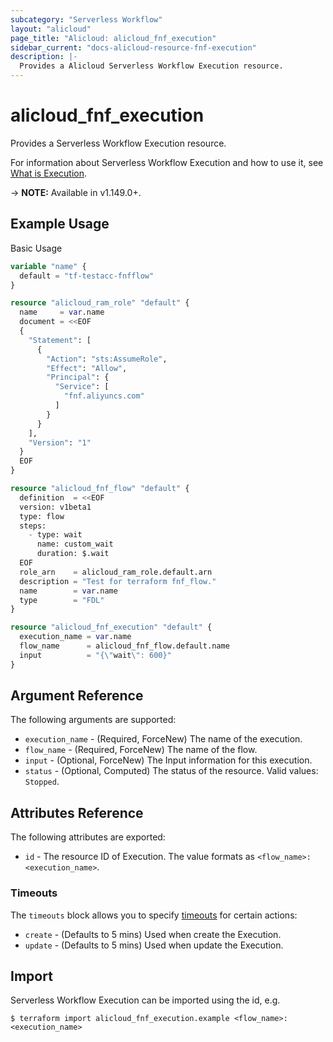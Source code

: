 ```yaml
---
subcategory: "Serverless Workflow"
layout: "alicloud"
page_title: "Alicloud: alicloud_fnf_execution"
sidebar_current: "docs-alicloud-resource-fnf-execution"
description: |-
  Provides a Alicloud Serverless Workflow Execution resource.
---
```


# alicloud\_fnf\_execution

Provides a Serverless Workflow Execution resource.

For information about Serverless Workflow Execution and how to use it, see [What is Execution](https://www.alibabacloud.com/help/en/doc-detail/122628.html).

-> **NOTE:** Available in v1.149.0+.

## Example Usage

Basic Usage

```terraform
variable "name" {
  default = "tf-testacc-fnfflow"
}

resource "alicloud_ram_role" "default" {
  name     = var.name
  document = <<EOF
  {
    "Statement": [
      {
        "Action": "sts:AssumeRole",
        "Effect": "Allow",
        "Principal": {
          "Service": [
            "fnf.aliyuncs.com"
          ]
        }
      }
    ],
    "Version": "1"
  }
  EOF
}

resource "alicloud_fnf_flow" "default" {
  definition  = <<EOF
  version: v1beta1
  type: flow
  steps:
    - type: wait
      name: custom_wait
      duration: $.wait
  EOF
  role_arn    = alicloud_ram_role.default.arn
  description = "Test for terraform fnf_flow."
  name        = var.name
  type        = "FDL"
}

resource "alicloud_fnf_execution" "default" {
  execution_name = var.name
  flow_name      = alicloud_fnf_flow.default.name
  input          = "{\"wait\": 600}"
}
```

## Argument Reference

The following arguments are supported:

* `execution_name` - (Required, ForceNew) The name of the execution.
* `flow_name` - (Required, ForceNew) The name of the flow.
* `input` - (Optional, ForceNew) The Input information for this execution.
* `status` - (Optional, Computed) The status of the resource. Valid values: `Stopped`.

## Attributes Reference

The following attributes are exported:

* `id` - The resource ID of Execution. The value formats as `<flow_name>:<execution_name>`.

### Timeouts

The `timeouts` block allows you to specify [timeouts](https://www.terraform.io/docs/configuration-0-11/resources.html#timeouts) for certain actions:

* `create` - (Defaults to 5 mins) Used when create the Execution.
* `update` - (Defaults to 5 mins) Used when update the Execution.

## Import

Serverless Workflow Execution can be imported using the id, e.g.

```
$ terraform import alicloud_fnf_execution.example <flow_name>:<execution_name>
```